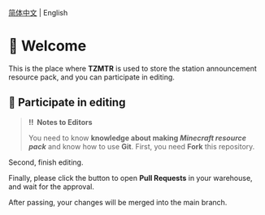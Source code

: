 [简体中文](https://github.com/cake-mc/Resources-Parks-TZMTR/README-zh.md) | English
# 👏 Welcome
This is the place where **TZMTR** is used to store the station announcement resource pack, and you can participate in editing.
## 👋 Participate in editing
> **‼ ️ Notes to Editors**
>
> You need to know **knowledge about making *Minecraft resource pack*** and know how to use **Git**.
First, you need **Fork** this repository.

Second, finish editing.

Finally, please click the button to open **Pull Requests** in your warehouse, and wait for the approval.

After passing, your changes will be merged into the main branch.
